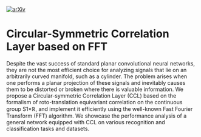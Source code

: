 [![arXiv](https://img.shields.io/badge/arXiv-2009.05135-b31b1b.svg)](https://arxiv.org/abs/2107.12480)
# Circular-Symmetric Correlation Layer based on FFT

Despite the vast success of standard planar convolutional neural networks, they are not the most efficient choice for analyzing signals that lie on an arbitrarily curved manifold, such as a cylinder. The problem arises when one performs a planar projection of these signals and inevitably causes them to be distorted or broken where there is valuable information. We propose a Circular-symmetric Correlation Layer (CCL) based on the formalism of roto-translation equivariant correlation on the continuous group S1×ℝ, and implement it efficiently using the well-known Fast Fourier Transform (FFT) algorithm. We showcase the performance analysis of a general network equipped with CCL on various recognition and classification tasks and datasets. 


